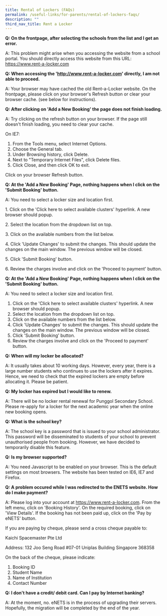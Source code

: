 ```yaml
---
title: Rental of Lockers (FAQs)
permalink: /useful-links/for-parents/rental-of-lockers-faqs/
description: ""
third_nav_title: Rent a Locker
---
```

**Q: On the frontpage, after selecting the schools from the list and I get an error.**

A: This problem might arise when you accessing the website from a school portal. You should directly access this website from this URL: https://www.rent-a-locker.com

**Q: When accessing the 'http://www.rent-a-locker.com' directly, I am not able to proceed.**

A: Your browser may have cached the old Rent-a-Locker website. On the frontpage, please click on your browser's Refresh button or clear your browser cache. (see below for instructions).

**Q: After clicking on 'Add a New Booking' the page does not finish loading.**

A: Try clicking on the refresh button on your browser. If the page still doesn't finish loading, you need to clear your cache.

On IE7:
1. From the Tools menu, select Internet Options.
2. Choose the General tab.
3. Under Browsing history, click Delete.
4. Next to "Temporary Internet Files", click Delete files.
5. Click Close, and then click OK to exit.

Click on your browser Refresh button.

**Q: At the 'Add a New Booking' Page, nothing happens when I click on the 'Submit Booking' button.**

A: You need to select a locker size and location first.

1\. Click on the 'Click here to select available clusters' hyperlink. A new browser should popup.

2\. Select the location from the dropdown list on top.

3\. Click on the available numbers from the list below.

4\. Click 'Update Changes' to submit the changes. This should update the changes on the main window. The previous window will be closed.

5\. Click 'Submit Booking' button.

6\. Review the charges involve and click on the 'Proceed to payment' button.

**Q: At the 'Add a New Booking' Page, nothing happens when I click on the 'Submit Booking' button.**

A: You need to select a locker size and location first.
1. Click on the 'Click here to select available clusters' hyperlink. 
A new browser should popup.
2. Select the location from the dropdown list on top.
3. Click on the available numbers from the list below.
4. Click 'Update Changes' to submit the changes. This should update the changes on the main window. The previous window will be closed.
5. Click 'Submit Booking' button.
6. Review the charges involve and click on the 'Proceed to payment' button.

**Q: When will my locker be allocated?**

A: It usually takes about 10 working days. However, every year, there is a large number students who continues to use the lockers after it expires. Hence, we need to check that the expired lockers are empty before allocating it. Please be patient.

**Q: My locker has expired but I would like to renew.**

A: There will be no locker rental renewal for Punggol Secondary School.  Please re-apply for a locker for the next academic year when the online new booking opens.

**Q: What is the school key?**

A: The school key is a password that is issued to your school administrator. This password will be disseminated to students of your school to prevent unauthorised people from booking. However, we have decided to temporarily disable this feature.

**Q: Is my browser supported?**

A: You need Javascript to be enabled on your browser. This is the default settings on most browsers. The website has been tested on IE6, IE7 and Firefox.

**Q: A problem occured while I was redirected to the ENETS website. How do I make payment?**

A: Please log into your account at https://www.rent-a-locker.com. From the left menu, click on 'Booking History'. On the required booking, click on 'View Details'. If the booking has not been paid up, click on the 'Pay by eNETS' button.

If you are paying by cheque, please send a cross cheque payable to:

Kaichi Spacemaster Pte Ltd

Address:
132 Joo Seng Road
#07-01 Uniplas Building Singapore 368358

On the back of the cheque, please indicate:

1. Booking ID 
2. Student Name 
3. Name of Institution 
4. Contact Number

**Q: I don't have a credit/ debit card. Can I pay by Internet banking?**

A: At the moment, no. eNETS is in the process of upgrading their servers. Hopefully, the migration will be completed by the end of the year.